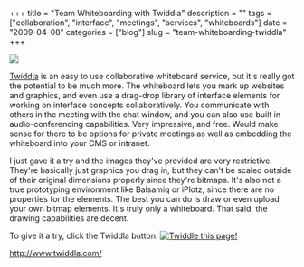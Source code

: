 +++
title = "Team Whiteboarding with Twiddla"
description = ""
tags = ["collaboration", "interface", "meetings", "services", "whiteboards"]
date = "2009-04-08"
categories = ["blog"]
slug = "team-whiteboarding-twiddla"
+++



  <div class="notebook-screenshot"><a href="http://www.twiddla.com/"><img src="/media/notebook/twiddla-1.jpg" class="notebook-image" /></a></div><p><a href="http://www.twiddla.com/">Twiddla</a> is an easy to use collaborative whiteboard service, but it's really got the potential to be much more. The whiteboard lets you mark up websites and graphics, and even use a drag-drop library of interface elements for working on interface concepts collaboratively. You communicate with others in the meeting with the chat window, and you can also use built in audio-conferencing capabilities. Very impressive, and free. Would make sense for there to be options for private meetings as well as embedding the whiteboard into your CMS or intranet.</p>
<p>I just gave it a try and the images they've provided are very restrictive. They're basically just graphics you drag in, but they can't be scaled outside of their original dimensions properly since they're bitmaps. It's also not a true prototyping environment like Balsamiq or iPlotz, since there are no properties for the elements. The best you can do is draw or even upload your own bitmap elements. It's truly only a whiteboard. That said, the drawing capabilities are decent.  </p>
<p>To give it a try, click the Twiddla button: <a href="http://www.twiddla.com/New.aspx?title=" title="Twiddle this page!" onclick="this.href+=document.title;"><img src="http://img.twiddla.com/images/buttons/twiddle_this_100x20.png" border="0" alt="Twiddle this page!" /></a></p>
    
  <a href="http://www.twiddla.com/">http://www.twiddla.com/</a>
